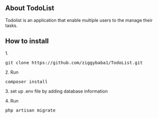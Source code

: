 
## About TodoList

Todolist is an application that enable multiple users to the manage their tasks.


## How to install
<p> 1. 
<pre>git clone https://github.com/ziggybaba1/TodoList.git</pre>
</p>
<p> 2. Run
<pre>composer install</pre>
</p>
<p> 3. set up .env file by adding database information
</p>
<p> 4. Run
<pre>php artisan migrate</pre>
</p>


